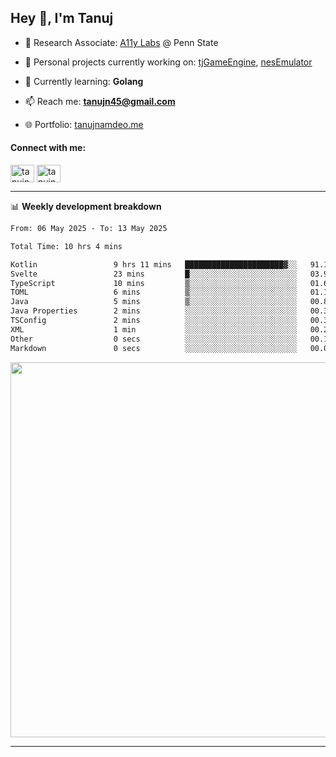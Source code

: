<h2>Hey 👋, I'm Tanuj</h2>

- 🔬 Research Associate: [A11y Labs](https://a11y.ist.psu.edu/) @ Penn State 

- 🔭 Personal projects currently working on: [tjGameEngine](https://github.com/tanujn45/tjGameEngine), [nesEmulator](https://github.com/tanujn45/nesEmulator)

- 🌱 Currently learning: **Golang**

- 📫 Reach me: **tanujn45@gmail.com**

- 🌐 Portfolio: [tanujnamdeo.me](https://tanujnamdeo.me/)

<h4 align="left">Connect with me:</h4>
<p align="left">
<a href="https://twitter.com/tanujn45" target="blank"><img align="center" src="https://raw.githubusercontent.com/rahuldkjain/github-profile-readme-generator/master/src/images/icons/Social/twitter.svg" alt="tanujn45" height="28" width="38" /></a>
<a href="https://linkedin.com/in/tanujn45" target="blank"><img align="center" src="https://raw.githubusercontent.com/rahuldkjain/github-profile-readme-generator/master/src/images/icons/Social/linked-in-alt.svg" alt="tanujn45" height="28" width="38" /></a>
</p>

-------

📊 **Weekly development breakdown**
<!--START_SECTION:waka-->

```txt
From: 06 May 2025 - To: 13 May 2025

Total Time: 10 hrs 4 mins

Kotlin                 9 hrs 11 mins   ██████████████████████▓░░   91.17 %
Svelte                 23 mins         █░░░░░░░░░░░░░░░░░░░░░░░░   03.96 %
TypeScript             10 mins         ▒░░░░░░░░░░░░░░░░░░░░░░░░   01.65 %
TOML                   6 mins          ▒░░░░░░░░░░░░░░░░░░░░░░░░   01.12 %
Java                   5 mins          ▒░░░░░░░░░░░░░░░░░░░░░░░░   00.84 %
Java Properties        2 mins          ░░░░░░░░░░░░░░░░░░░░░░░░░   00.35 %
TSConfig               2 mins          ░░░░░░░░░░░░░░░░░░░░░░░░░   00.34 %
XML                    1 min           ░░░░░░░░░░░░░░░░░░░░░░░░░   00.29 %
Other                  0 secs          ░░░░░░░░░░░░░░░░░░░░░░░░░   00.15 %
Markdown               0 secs          ░░░░░░░░░░░░░░░░░░░░░░░░░   00.09 %
```

<!--END_SECTION:waka-->

<img src="https://wakatime.com/share/@018e9abd-1aa4-4aa6-9db7-5ca3b999e810/4650b67a-98aa-46b4-b598-3d8a2451f0df.svg" width="600"/>

-------
